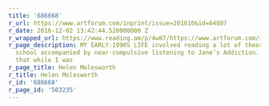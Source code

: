 ```yaml
---
title: '686668'
r_url: https://www.artforum.com/inprint/issue=201610&id=64807
r_date: 2016-12-02 13:42:44.520000000 Z
r_wrapped_url: https://www.reading.am/p/4w87/https://www.artforum.com/inprint/issue=201610&id=64807
r_page_description: MY EARLY-1990S LIFE involved reading a lot of theory in graduate
  school accompanied by near-compulsive listening to Jane’s Addiction. This meant
  that while I was
r_page_title: Helen Molesworth
r_title: Helen Molesworth
r_id: '686668'
r_page_id: '503235'
---
```


